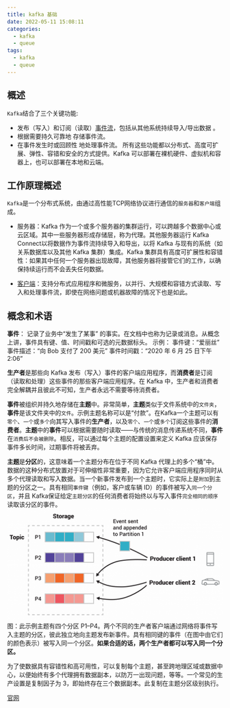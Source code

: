 ```yaml
---
title: kafka 基础
date: 2022-05-11 15:08:11
categories:
  - kafka
  - queue
tags:
  - kafka
  - queue
---
```


## 概述

`Kafka`结合了三个关键功能:

- 发布（写入）和订阅（读取）[事件流](/2022/05/19/messagequeue/kafka/eventstream/)，包括从其他系统持续导入/导出数据 。
- 根据需要持久可靠地 存储事件流。
- 在事件发生时或回顾性 地处理事件流。
所有这些功能都以分布式、高度可扩展、弹性、容错和安全的方式提供。Kafka 可以部署在裸机硬件、虚拟机和容器上，也可以部署在本地和云端。

## 工作原理概述

`Kafka`是一个分布式系统，由通过高性能TCP网络协议进行通信的`服务器`和`客户端`组成。

- 服务器：Kafka 作为一个或多个服务器的集群运行，可以跨越多个数据中心或云区域。其中一些服务器形成存储层，称为代理。其他服务器运行 Kafka Connect以将数据作为事件流持续导入和导出，以将 Kafka 与现有的系统（如关系数据库以及其他 Kafka 集群）集成。Kafka 集群具有高度可扩展性和容错性：如果其中任何一个服务器出现故障，其他服务器将接管它们的工作，以确保持续运行而不会丢失任何数据。

- [客户端](https://cwiki.apache.org/confluence/display/KAFKA/Clients)：支持分布式应用程序和微服务，以并行、大规模和容错方式读取、写入和处理事件流，即使在网络问题或机器故障的情况下也是如此。

## 概念和术语

**事件**： 记录了业务中“发生了某事” 的事实。在文档中也称为记录或消息。从概念上讲，事件具有键、值、时间戳和可选的元数据标头。
  示例：
  事件键：“爱丽丝”
  事件描述：“向 Bob 支付了 200 美元”
  事件时间戳：“2020 年 6 月 25 日下午 2:06”

**生产者**是那些向 Kafka 发布（写入）事件的客户端应用程序，而**消费者**是订阅（读取和处理）这些事件的那些客户端应用程序。在 Kafka 中，生产者和消费者完全解耦并且彼此不可知，生产者永远不需要等待消费者。

**事件**被组织并持久地存储在**主题**中。非常简单，**主题**类似于文件系统中的`文件夹`，**事件**是该文件夹中的`文件`。示例主题名称可以是“付款”。在Kafka一个主题可以有`零个`、`一个`或`多个`向其写入事件的**生产者**，以及`零个`、`一个`或`多个`订阅这些事件的**消费者**。**主题**中的**事件**可以根据需要随时读取——与传统的消息传递系统不同，**事件**在`消费后不会被删除`。相反，可以通过每个主题的配置设置来定义 Kafka 应该保存事件多长时间，过期事件将被丢弃。

**主题**是**分区**的，这意味着一个主题分布在位于不同 Kafka 代理上的多个“桶”中。数据的这种分布式放置对于可伸缩性非常重要，因为它允许客户端应用程序同时从多个代理读取和写入数据。当一个新事件发布到一个主题时，它实际上是`附加`到主题的分区之一。具有相同`事件键`（例如，客户或车辆 ID）的事件被写入`同一个分区`，并且 Kafka保证给定`主题分区`的任何消费者将始终以与写入事件`完全相同的顺序`读取该分区的事件。
![images](/images/kafka-base/streams-and-tables-p1_p4.png)
图：此示例主题有四个分区 P1–P4。两个不同的生产者客户端通过网络将事件写入主题的分区，彼此独立地向主题发布新事件。具有相同键的事件（在图中由它们的颜色表示）被写入同一个分区。**如果合适的话，两个生产者都可以写入同一个分区。**

为了使数据具有容错性和高可用性，可以复制每个主题，甚至跨地理区域或数据中心，以便始终有多个代理拥有数据副本，以防万一出现问题，等等。一个常见的生产设置是复制因子为 3，即始终存在三个数据副本。此复制在主题分区级别执行。

[官网](https://kafka.apache.org/)

